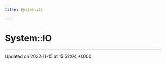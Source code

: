 ```yaml
---
title: System::IO

---
```


# System::IO








-------------------------------

Updated on 2022-11-15 at 15:52:04 +0000